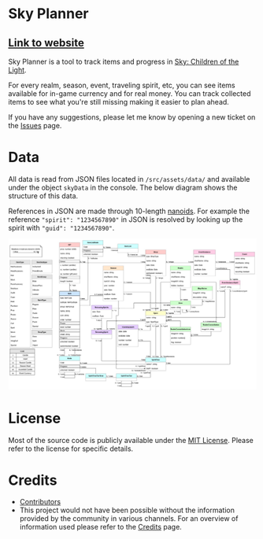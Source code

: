 # Sky Planner

## [Link to website](https://silverfeelin.github.io/SkyGame-Planner)

Sky Planner is a tool to track items and progress in [Sky: Children of the Light](https://www.thatskygame.com/).

For every realm, season, event, traveling spirit, etc, you can see items available for in-game currency and for real money. You can track collected items to see what you're still missing making it easier to plan ahead.

If you have any suggestions, please let me know by opening a new ticket on the [Issues](https://github.com/Silverfeelin/SkyGame-Planner/issues) page.

# Data

All data is read from JSON files located in `/src/assets/data/` and available under the object `skyData` in the console. The below diagram shows the structure of this data.

References in JSON are made through 10-length [nanoids](https://github.com/ai/nanoid). For example the reference `"spirit": "1234567890"` in JSON is resolved by looking up the spirit with `"guid": "1234567890"`.

![Data structure](https://raw.githubusercontent.com/Silverfeelin/SkyGame-Planner/master/diagrams/SkyPlannerData.jpg)

# License

Most of the source code is publicly available under the [MIT License](https://github.com/Silverfeelin/SkyGame-Planner/blob/master/LICENSE). Please refer to the license for specific details.

# Credits

* [Contributors](https://github.com/Silverfeelin/SkyGame-Planner/graphs/contributors)
* This project would not have been possible without the information provided by the community in various channels. For an overview of information used please refer to the [Credits](https://silverfeelin.github.io/SkyGame-Planner/credits) page.
